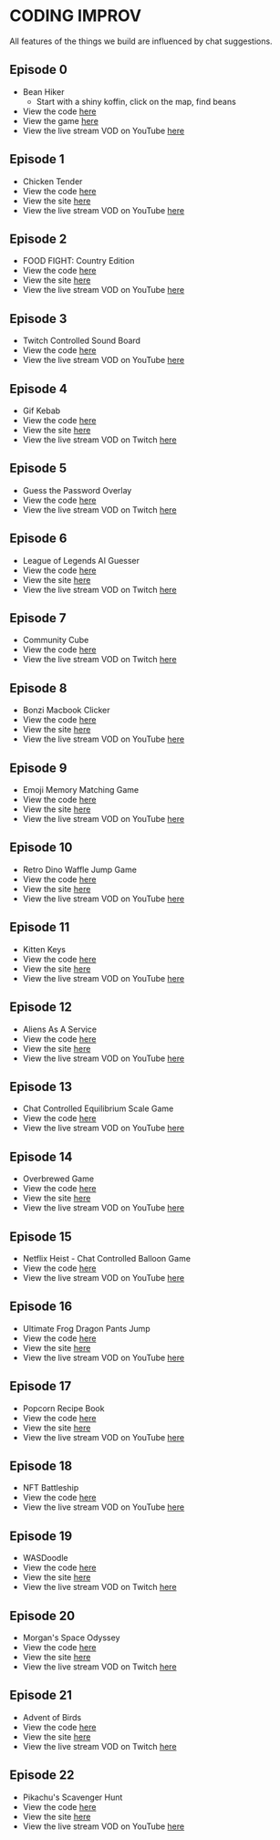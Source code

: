# CODING IMPROV

All features of the things we build are influenced by chat suggestions.

## Episode 0

- Bean Hiker
  - Start with a shiny koffin, click on the map, find beans
- View the code [here](./episode_000)
- View the game [here](https://bean-hiker.now.sh)
- View the live stream VOD on YouTube [here](https://www.youtube.com/watch?v=bDfKInreK0U&list=PLM_i0obccy3un5DwQw-wRq0QvoH1P_Wk0&index=1)

## Episode 1

- Chicken Tender
- View the code [here](./episode_001)
- View the site [here](https://chicken-tender.vercel.app/)
- View the live stream VOD on YouTube [here](https://www.youtube.com/watch?v=D0gaknHVaeI&list=PLM_i0obccy3un5DwQw-wRq0QvoH1P_Wk0&index=2)

## Episode 2

- FOOD FIGHT: Country Edition
- View the code [here](./episode_002)
- View the site [here](https://country-food-fight.surge.sh/?channel=codinggarden)
- View the live stream VOD on YouTube [here](https://www.youtube.com/watch?v=XFBhlidsFoc&list=PLM_i0obccy3un5DwQw-wRq0QvoH1P_Wk0&index=3)

## Episode 3

- Twitch Controlled Sound Board
- View the code [here](./episode_003)
- View the live stream VOD on YouTube [here](https://www.youtube.com/watch?v=VtfuiclLMlI&list=PLM_i0obccy3un5DwQw-wRq0QvoH1P_Wk0&index=4)

## Episode 4

- Gif Kebab
- View the code [here](./episode_004)
- View the site [here](https://gif-kebab.surge.sh/)
- View the live stream VOD on Twitch [here](https://www.twitch.tv/videos/887587488)

## Episode 5

- Guess the Password Overlay
- View the code [here](./episode_005)
- View the live stream VOD on Twitch [here](https://www.twitch.tv/videos/999210888)

## Episode 6

- League of Legends AI Guesser
- View the code [here](./episode_006)
- View the site [here](http://lol-ai-guesser.surge.sh)
- View the live stream VOD on Twitch [here](https://www.twitch.tv/videos/1022387017)

## Episode 7

- Community Cube
- View the code [here](./episode_007)
- View the live stream VOD on Twitch [here](https://www.twitch.tv/videos/1022368864)

## Episode 8

- Bonzi Macbook Clicker
- View the code [here](./episode_008)
- View the site [here](http://bonzi-clicker.surge.sh/)
- View the live stream VOD on YouTube [here](https://youtu.be/dMHrIhbtuXY)

## Episode 9

- Emoji Memory Matching Game
- View the code [here](./episode_009)
- View the site [here](http://flip-schwap.surge.sh)
- View the live stream VOD on YouTube [here](https://youtu.be/GtcWY40HPWY)

## Episode 10

- Retro Dino Waffle Jump Game
- View the code [here](./episode_010)
- View the site [here](http://retro-dino-waffle-jump.surge.sh)
- View the live stream VOD on YouTube [here](https://youtu.be/5hn1HdDhLQo)

## Episode 11

- Kitten Keys
- View the code [here](./episode_011)
- View the site [here](http://kitten-keys.surge.sh)
- View the live stream VOD on YouTube [here](https://youtu.be/SQvCwOQvSJQ)

## Episode 12

- Aliens As A Service
- View the code [here](./episode_012)
- View the site [here](http://aliens-as-a-service.surge.sh)
- View the live stream VOD on YouTube [here](https://youtu.be/F1sWcv9NHUM)

## Episode 13

- Chat Controlled Equilibrium Scale Game
- View the code [here](./episode_013)
- View the live stream VOD on YouTube [here](https://youtu.be/Rx5yUa503k4)

## Episode 14

- Overbrewed Game
- View the code [here](./episode_014)
- View the site [here](http://overbrewed.surge.sh)
- View the live stream VOD on YouTube [here](https://youtu.be/t0q18GQUs38)

## Episode 15

- Netflix Heist - Chat Controlled Balloon Game
- View the code [here](./episode_015)
- View the live stream VOD on YouTube [here](https://youtu.be/Xyh4drfjcOw)

## Episode 16

- Ultimate Frog Dragon Pants Jump
- View the code [here](./episode_016)
- View the site [here](http://ultimate-frog-dragon-pants-jump.surge.sh)
- View the live stream VOD on YouTube [here](https://youtu.be/1gAU6G2DRiM)

## Episode 17

- Popcorn Recipe Book
- View the code [here](./episode_017)
- View the site [here](http://popcorn-recipes.surge.sh)
- View the live stream VOD on YouTube [here](https://youtu.be/mNv-0lKwjuk)

## Episode 18

- NFT Battleship
- View the code [here](./episode_018)
- View the live stream VOD on YouTube [here](https://youtu.be/V3Je_H4DDnc)

## Episode 19

- WASDoodle
- View the code [here](./episode_019)
- View the site [here](https://wasdoodle.surge.sh/)
- View the live stream VOD on Twitch [here](https://www.twitch.tv/videos/1622280183)

## Episode 20

- Morgan's Space Odyssey
- View the code [here](./episode_020)
- View the site [here](https://morgans-space-odyssey.surge.sh/)
- View the live stream VOD on Twitch [here](https://www.twitch.tv/videos/1635020219)

## Episode 21

- Advent of Birds
- View the code [here](./episode_021)
- View the site [here](https://advent-of-birds.surge.sh/)
- View the live stream VOD on Twitch [here](https://www.twitch.tv/videos/1668392938)

## Episode 22

- Pikachu's Scavenger Hunt
- View the code [here](./episode_022)
- View the site [here](http://pikachu-scavenger-hunt.surge.sh/)
- View the live stream VOD on YouTube [here](https://youtu.be/V6wjkWbZIFI)
